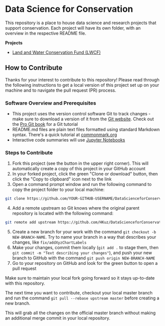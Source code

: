 # Data Science for Conservation

This repository is a place to house data science and research projects that support conservation. Each project will have its own folder, with an overview in the respective README file.

**Projects**

- [Land and Water Conservation Fund (LWCF)](./LWCF/README.md)

## How to Contribute

Thanks for your interest to contribute to this repository! Please read through the following instructions to get a local version of this project set up on your machine and to navigate the pull request (PR) process.

### Software Overview and Prerequisites

- This project uses the version control software Git to track changes - make sure to download a version of it from the [Git website](https://git-scm.com/). Check out the [Pro Git book](https://git-scm.com/book/en/v2) for a Git tutorial
- README.md files are plain text files formatted using standard Markdown syntax. There's a quick tutorial at [commonmark.org](http://commonmark.org/help/tutorial/)
- Interactive code summaries will use [Jupyter Notebooks](https://jupyter.org/)

### Steps to Contribute

1. Fork this project (see the button in the upper right corner). This will automatically create a copy of this project in your GitHub account
2. In your forked project, click the green "Clone or download" button, then click the "Copy to clipboard" icon next to the link
3. Open a command prompt window and run the following command to copy the project folder to your local machine:

```bash
git clone https://github.com/YOUR-GITHUB-USERNAME/DataScienceforConservation.git
```

4. Add a remote upstream so Git knows where the original parent repository is located with the following command:

```bash
git remote add upstream https://github.com/HKuz/DataScienceforConservation.git
```

5. Create a new branch for your work with the command `git checkout -b NEW-BRANCH-NAME`. Try to name your branch in a way that describes your changes, like `fix/addXyzChartLabels`
6. Make your changes, commit them locally (`git add .` to stage them, then `git commit -m "Text describing your changes"`), and push your new branch to GitHub with the command `git push origin NEW-BRANCH-NAME`
7. Go to your repository on GitHub and look for the green button to open a pull request

Make sure to maintain your local fork going forward so it stays up-to-date with this repository.

The next time you want to contribute, checkout your local master branch and run the command `git pull --rebase upstream master` before creating a new branch.

This will grab all the changes on the official master branch without making an additional merge commit in your local repository.

